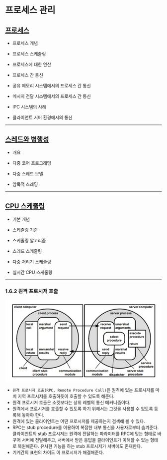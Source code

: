 # 프로세스 관리

## [프로세스](./03_process/README.md)

- 프로세스 개념

- 프로세스 스케줄링

- 프로세스에 대한 연산

- 프로세스 간 통신

- 공유 메모리 시스템에서의 프로세스 간 통신

- 메시지 전달 시스템에서의 프로세스 간 통신

- IPC 시스템의 사례

- 클라이언트 서버 환경에서의 통신

---

## [스레드와 병행성](./04_threadConcurrency/README.md)

- 개요

- 다중 코어 프로그래밍

- 다중 스레드 모델

- 암묵적 스레딩

---

## [CPU 스케줄링](./05_CPUScheduling/README.md)

- 기본 개념

- 스케줄링 기준

- 스케줄링 알고리즘

- 스레드 스케줄링

- 다중 처리기 스케줄링

- 실시간 CPU 스케줄링

----
### 1.6.2 원격 프로시저 호출
![원격 프로시저 호출](./%EC%9B%90%EA%B2%A9%20%ED%94%84%EB%A1%9C%EC%8B%9C%EC%A0%80%20%ED%98%B8%EC%B6%9C%EC%9D%98%20%EA%B5%AC%EC%84%B1.jpg)   
- `원격 프로시저 호출(RPC, Remote Procedure Call)`은 원격에 있는 프로시저를 마치 지역 프로시저를 호출하듯이 호출할 수 있도록 해준다.
- 원격 프로시저 호출은 소켓보다는 상위 레벨의 통신 메커니즘이다.
- 원격에서 프로시저를 호출할 수 있도록 하기 위해서는 그것을 사용할 수 있도록 등록해 놓아야 한다.
- 원격에 있는 클라이언트는 어떤 프로시저를 제공하는지 검색해 볼 수 있다.
- RPC는 stub procedure를 이용하여 복잡한 내부 통신을 사용자로부터 숨겨준다. 클라이언트의 stub 프로시저는 원격에 전달하는 파라미터를 RPC에 맞는 형태로 바꾸어 서버에 전달해주고, 서버에서 받은 응답을 클라이언트가 이해할 수 있는 형태로 복원해준다. 유사한 기능을 하는 stub 프로시저가 서버에도 존재한다.
- 기계간의 표현의 차이도 이 프로시저가 해결해준다.